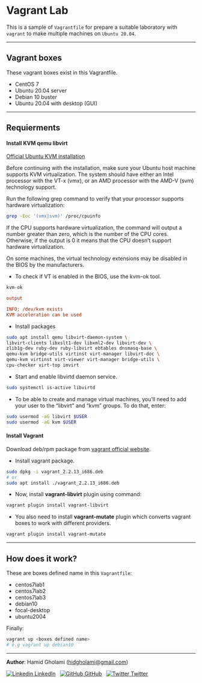 # Vagrant Lab
This is a sample of `Vagrantfile` for prepare a suitable laboratory with `vagrant` to make multiple machines on `Ubuntu 20.04`. 
***
## Vagrant boxes
These vagrant boxes exist in this Vagrantfile.

- CentOS 7
- Ubuntu 20.04 server
- Debian 10 buster
- Ubuntu 20.04 with desktop (GUI)
***
## Requierments

#### Install KVM qemu libvirt

[Official Ubuntu KVM installation](https://help.ubuntu.com/community/KVM/Installation)

Before continuing with the installation, make sure your Ubuntu host machine supports KVM virtualization. The system should have either an Intel processor with the VT-x (vmx), or an AMD processor with the AMD-V (svm) technology support.

Run the following grep command to verify that your processor supports hardware virtualization:
```sh
grep -Eoc '(vmx|svm)' /proc/cpuinfo
```
If the CPU supports hardware virtualization, the command will output a number greater than zero, which is the number of the CPU cores. Otherwise, if the output is 0 it means that the CPU doesn’t support hardware virtualization.

On some machines, the virtual technology extensions may be disabled in the BIOS by the manufacturers.

- To check if VT is enabled in the BIOS, use the kvm-ok tool.

```sh
kvm-ok
```
```ini
output

INFO: /dev/kvm exists
KVM acceleration can be used
```
- Install packages

```sh
sudo apt install qemu libvirt-daemon-system \
libvirt-clients libxslt1-dev libxml2-dev libvirt-dev \
zlib1g-dev ruby-dev ruby-libvirt ebtables dnsmasq-base \
qemu-kvm bridge-utils virtinst virt-manager libvirt-doc \
qemu-kvm virtinst virt-viewer virt-manager bridge-utils \
cpu-checker virt-top imvirt
```
- Start and enable libvirtd daemon service.

```sh
sudo systemctl is-active libvirtd
```
- To be able to create and manage virtual machines, you’ll need to add your user to the “libvirt” and “kvm” groups. To do that, enter:

```sh
sudo usermod -aG libvirt $USER
sudo usermod -aG kvm $USER
```
#### Install Vagrant
Download deb/rpm package from [vagrant official website](https://www.vagrantup.com/downloads).
- Install vagrant package.

```sh
sudo dpkg -i vagrant_2.2.13_i686.deb
# or
sudo apt install ./vagrant_2.2.13_i686.deb
```
- Now, install **vagrant-libvirt** plugin using command:

```sh
vagrant plugin install vagrant-libvirt
```
- You also need to install **vagrant-mutate** plugin which converts vagrant boxes to work with different providers.

```sh
vagrant plugin install vagrant-mutate
```
***
## How does it work?
These are boxes defined name in this `Vagrantfile`:
- centos7lab1
- centos7lab2
- centos7lab3
- debian10
- focal-desktop
- ubuntu2004

Finally:
```bash
vagrant up <boxes defined name>
# e.g vagrant up debian10
```
***
**Author**: Hamid Gholami (hidgholami@gmail.com)

[![Linkedin](https://i.stack.imgur.com/gVE0j.png) LinkedIn](https://www.linkedin.com/in/hamid-gholami)
&nbsp;
[![GitHub](https://i.stack.imgur.com/tskMh.png) GitHub](https://github.com/hamidgholami)
&nbsp;
[![Twitter](http://i.imgur.com/wWzX9uB.png) Twitter](https://www.twitter.com/045_hamid)
